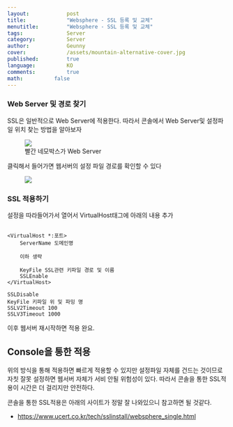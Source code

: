 ```yaml
---
layout:            post
title:             "Websphere - SSL 등록 및 교체"
menutitle:         "Websphere - SSL 등록 및 교체"
tags:              Server
category:          Server
author:            Geunny
cover:             /assets/mountain-alternative-cover.jpg
published:         true
language:          KO
comments:          true
math:		   false
---
```


### Web Server 및 경로 찾기

SSL은 일반적으로 Web Server에 적용한다. 따라서 콘솔에서 Web Server및 설정파일 위치 찾는 방법을 알아보자

<aside>
<figure>
<img src="{{ "/media/img/Server/websphere1.png" | absolute_url }}" />
<figcaption>빨간 네모박스가 Web Server</figcaption>
</figure>
</aside>

클릭해서 들어가면 웹서버의 설정 파일 경로를 확인할 수 있다
<aside>
<figure>
<img src="{{ "/media/img/Server/websphere2.png" | absolute_url }}" />
</figure>
</aside>

### SSL 적용하기

설정을 따라들어가서 열어서 VirtualHost태그에 아래의 내용 추가

```text

<VirtualHost *:포트>
    ServerName 도메인명
    
    이하 생략
    
    KeyFile SSL관련 키파일 경로 및 이름
    SSLEnable
</VirtualHost>

SSLDisable
KeyFile 키파일 위 및 파밍 명
SSLV2Timeout 100
SSLV3Timeout 1000

```
이후 웹서버 재시작하면 적용 완요.

## Console을 통한 적용

위의 방식을 통해 적용하면 빠르게 적용할 수 있지만 설정파일 자체를 건드는 것이므로 자칫 잘못 설정하면 웹서버 자체가 서비 안될 위험성이 있다. 따라서 콘솔을 통한 SSL적용이 시간은 더 걸리지만 안전하다.

콘솔을 통한 SSL적용은 아래의 사이트가 정말 잘 나와있으니 참고하면 될 것같다.

- https://www.ucert.co.kr/tech/sslinstall/websphere_single.html






